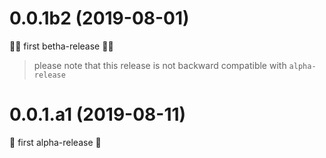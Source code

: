 # 0.0.1b2 (2019-08-01)
:partying_face::tada: first betha-release :tada::partying_face:
> please note that this release is not backward compatible with `alpha-release`

# 0.0.1.a1 (2019-08-11)
:tada: first alpha-release :tada:
